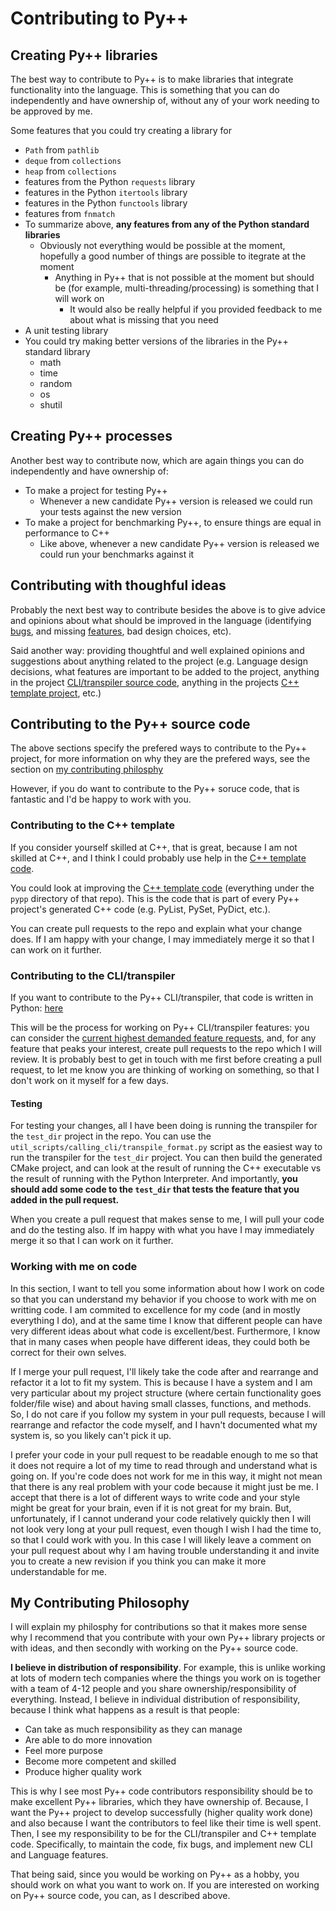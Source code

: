 # Contributing to Py++

## Creating Py++ libraries

The best way to contribute to Py++ is to make libraries that integrate functionality into the language. This is something that you can do independently and have ownership of, without any of your work needing to be approved by me.

Some features that you could try creating a library for

- `Path` from `pathlib`
- `deque` from `collections`
- `heap` from `collections`
- features from the Python `requests` library
- features in the Python `itertools` library
- features in the Python `functools` library
- features from `fnmatch`
- To summarize above, **any features from any of the Python standard libraries**
    - Obviously not everything would be possible at the moment, hopefully a good number of things are possible to itegrate at the moment
        - Anything in Py++ that is not possible at the moment but should be (for example, multi-threading/processing) is something that I will work on
            - It would also be really helpful if you provided feedback to me about what is missing that you need
- A unit testing library
- You could try making better versions of the libraries in the Py++ standard library
    - math
    - time
    - random
    - os
    - shutil

## Creating Py++ processes

Another best way to contribute now, which are again things you can do independently and have ownership of:

- To make a project for testing Py++
    - Whenever a new candidate Py++ version is released we could run your tests against the new version
- To make a project for benchmarking Py++, to ensure things are equal in performance to C++
    - Like above, whenever a new candidate Py++ version is released we could run your benchmarks against it


## Contributing with thoughful ideas

Probably the next best way to contribute besides the above is to give advice and opinions about what should be improved in the language (identifying [bugs](bug_reports.md), and missing [features](feature_requests.md), bad design choices, etc).

Said another way: providing thoughtful and well explained opinions and suggestions about anything related to the project (e.g. Language design decisions, what features are important to be added to the project, anything in the project [CLI/transpiler source code](https://github.com/curtispuetz/pypp-cli), anything in the projects [C++ template project](https://github.com/curtispuetz/pypp-cpp-dev), etc.)

## Contributing to the Py++ source code

The above sections specify the prefered ways to contribute to the Py++ project, for more information on why they are the prefered ways, see the section on [my contributing philosphy](#my-contributing-philosophy)

However, if you do want to contribute to the Py++ soruce code, that is fantastic and I'd be happy to work with you.

### Contributing to the C++ template

If you consider yourself skilled at C++, that is great, because I am not skilled at C++, and I think I could probably use help in the [C++ template code](https://github.com/curtispuetz/pypp-cpp-dev). 

You could look at improving the [C++ template code](https://github.com/curtispuetz/pypp-cpp-dev) (everything under the `pypp` directory of that repo). This is the code that is part of every Py++ project's generated C++ code (e.g. PyList, PySet, PyDict, etc.).

You can create pull requests to the repo and explain what your change does. If I am happy with your change, I may immediately merge it so that I can work on it further.

### Contributing to the CLI/transpiler

If you want to contribute to the Py++ CLI/transpiler, that code is written in Python: [here](https://github.com/curtispuetz/pypp-cli)

This will be the process for working on Py++ CLI/transpiler features: you can consider the [current highest demanded feature requests](feature_requests.md), and, for any feature that peaks your interest, create pull requests to the repo which I will review. It is probably best to get in touch with me first before creating a pull request, to let me know you are thinking of working on something, so that I don't work on it myself for a few days.

#### Testing

For testing your changes, all I have been doing is running the transpiler for the `test_dir` project in the repo. You can use the `util_scripts/calling_cli/transpile_format.py` script as the easiest way to run the transpiler for the `test_dir` project. You can then build the generated CMake project, and can look at the result of running the C++ executable vs the result of running with the Python Interpreter. And importantly, **you should add some code to the `test_dir` that tests the feature that you added in the pull request.**

When you create a pull request that makes sense to me, I will pull your code and do the testing also. If im happy with what you have I may immediately merge it so that I can work on it further.

### Working with me on code

In this section, I want to tell you some information about how I work on code so that you can understand my behavior if you choose to work with me on writting code. I am commited to excellence for my code (and in mostly everything I do), and at the same time I know that different people can have very different ideas about what code is excellent/best. Furthermore, I know that in many cases when people have different ideas, they could both be correct for their own selves.

If I merge your pull request, I'll likely take the code after and rearrange and refactor it a lot to fit my system. This is because I have a system and I am very particular about my project structure (where certain functionality goes folder/file wise) and about having small classes, functions, and methods. So, I do not care if you follow my system in your pull requests, because I will rearrange and refactor the code myself, and I havn't documented what my system is, so you likely can't pick it up.

I prefer your code in your pull request to be readable enough to me so that it does not require a lot of my time to read through and understand what is going on. If you're code does not work for me in this way, it might not mean that there is any real problem with your code because it might just be me. I accept that there is a lot of different ways to write code and your style might be great for your brain, even if it is not great for my brain. But, unfortunately, if I cannot underand your code relatively quickly then I will not look very long at your pull request, even though I wish I had the time to, so that I could work with you. In this case I will likely leave a comment on your pull request about why I am having trouble understanding it and invite you to create a new revision if you think you can make it more understandable for me.

## My Contributing Philosophy

I will explain my philosphy for contributions so that it makes more sense why I recommend that you contribute with your own Py++ library projects or with ideas, and then secondly with working on the Py++ source code.

**I believe in distribution of responsibility**. For example, this is unlike working at lots of modern tech companies where the things you work on is together with a team of 4-12 people and you share ownership/responsibility of everything. Instead, I believe in individual distribution of responsibility, because I think what happens as a result is that people:

- Can take as much responsibility as they can manage
- Are able to do more innovation
- Feel more purpose
- Become more competent and skilled
- Produce higher quality work

This is why I see most Py++ code contributors responsibility should be to make excellent Py++ libraries, which they have ownership of. Because, I want the Py++ project to develop successfully (higher quality work done) and also because I want the contributors to feel like their time is well spent. Then, I see my responsibility to be for the CLI/transpiler and C++ template code. Specifically, to maintain the code, fix bugs, and implement new CLI and Language features.

That being said, since you would be working on Py++ as a hobby, you should work on what you want to work on. If you are interested on working on Py++ source code, you can, as I described above.
